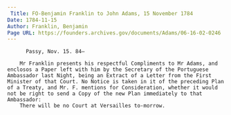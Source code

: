 ```yaml
---
 Title: FO-Benjamin Franklin to John Adams, 15 November 1784
Date: 1784-11-15
Author: Franklin, Benjamin
Page URL: https://founders.archives.gov/documents/Adams/06-16-02-0246
---
```


        
          Passy, Nov. 15. 84—
        
        Mr Franklin presents his respectful Compliments to Mr Adams, and enclosos a Paper left with him by the Secretary of the Portuguese Ambassador last Night, being an Extract of a Letter from the First Minister of that Court. No Notice is taken in it of the preceding Plan of a Treaty, and Mr. F. mentions for Consideration, whether it would not be right to send a Copy of the new Plan immediately to that Ambassador:
        There will be no Court at Versailles to-morrow.
       
